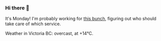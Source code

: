 ### Hi there :wave:

It's Monday! I'm probably working for [this bunch](https://github.com/kohofinancial), figuring out who should take care of which service.

Weather in Victoria BC: overcast, at +14°C.
